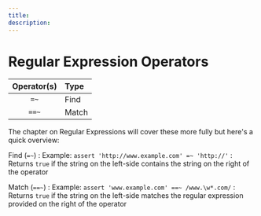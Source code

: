 ```yaml
---
title:	
description:	
---
```


# Regular Expression Operators

|Operator(s)     |Type
|:------------------:|:--------------------|  
| `=~`	| Find	|  
| `==~`	| Match	| 

The chapter on Regular Expressions will cover these more fully but here's a quick overview:

Find (`=~`)
:	Example: `assert 'http://www.example.com' =~ 'http://'`
:	Returns `true` if the string on the left-side contains the string on the right of the operator

Match (`==~`)
:	Example: `assert 'www.example.com' ==~ /www.\w*.com/`
:	Returns `true` if the string on the left-side matches the regular expression provided on the right of the operator